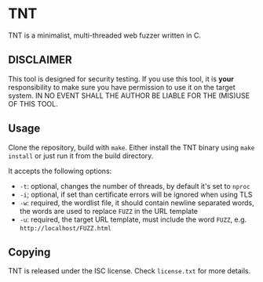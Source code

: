 # TNT
TNT is a minimalist, multi-threaded web fuzzer written in C.

## DISCLAIMER
This tool is designed for security testing. If you use this tool, it is **your**
responsibility to make sure you have permission to use it on the target system.
IN NO EVENT SHALL THE AUTHOR BE LIABLE FOR THE (MIS)USE OF THIS TOOL.

## Usage
Clone the repository, build with `make`. Either install the TNT binary
using `make install` or just run it from the build directory.

It accepts the following options:
- `-t`: optional, changes the number of threads, by default it's set to `nproc`
- `-i`; optional, if set than certificate errors will be ignored when using TLS
- `-w`: required, the wordlist file, it should contain newline separated words,
	the words are used to replace `FUZZ` in the URL template
- `-u`: required, the target URL template, must include the word `FUZZ`, e.g.
	`http://localhost/FUZZ.html`

## Copying
TNT is released under the ISC license. Check `license.txt` for more details.
